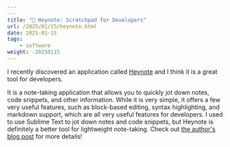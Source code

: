 ```yaml
---
---
title: "📝 Heynote: Scratchpad for Developers"
url: /2025/01/15/heynote.html
date: 2025-01-15
tags:
    - software
weight: -20250115
---
```


I recently discovered an application called [Heynote](https://heyman.info/2024/heynote-scratchpad-for-developers) and I think it is a great tool for developers.

<!--more-->

It is a note-taking application that allows you to quickly jot down notes, code snippets, and other information. While it is very simple, it offers a few very useful features, such as block-based editing, syntax highlighting, and markdown support, which are all very useful features for developers. I used to use Sublime Text to jot down notes and code snippets, but Heynote is definitely a better tool for lightweight note-taking. Check out [the author's blog post](https://heyman.info/2024/heynote-scratchpad-for-developers) for more details!
